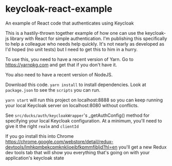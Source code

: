 # keycloak-react-example

An example of React code that authenticates using Keycloak

This is a hastily-thrown together example of how one can use the keycloak-js library with React for
simple authentication. I'm publishing this specifically to help a colleague who needs help
quickly. It's not nearly as developed as I'd hoped (no unit tests) but I need to get this
to him in a hurry.

To use this, you need to have a recent version of Yarn.
Go to https://yarnpkg.com and get that if you don't have it.

You also need to have a recent version of NodeJS.

Download this code.
`yarn install` to install dependencies.
Look at `package.json` to see the `scripts` you can run.

`yarn start` will run this project on localhost:8888 so you can keep running your
local Keycloak server on localhost:8080 without conflicts.

See `src/ducks/auth/keycloakWrapper`'s \_getAuthConfig() method for specifying your
local Keycloak configuration. At a minimum, you'll need to give it the right `realm`
and `clientId`

If you go install this into Chrome
https://chrome.google.com/webstore/detail/redux-devtools/lmhkpmbekcpmknklioeibfkpmmfibljd?hl=en
you'll get a new Redux dev tools tab that will show you everything that's going on
with your application's keycloak state
